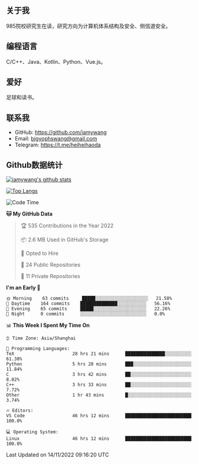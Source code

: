 ## 关于我

985院校研究生在读，研究方向为计算机体系结构及安全、侧信道安全。

## 编程语言

C/C++、Java、Kotlin、Python、Vue.js。

## 爱好

足球和读书。

## 联系我

- GitHub: https://github.com/iamywang
- Email: bigyophswang@gmail.com
- Telegram: https://t.me/heiheihaoda

## Github数据统计

[![iamywang's github stats](https://github-readme-stats.vercel.app/api?username=iamywang&count_private=true&show_icons=true)]()

[![Top Langs](https://github-readme-stats.vercel.app/api/top-langs/?username=iamywang&layout=compact)]()

<!--START_SECTION:waka-->
![Code Time](http://img.shields.io/badge/Code%20Time-572%20hrs%2034%20mins-blue)

**🐱 My GitHub Data** 

> 🏆 535 Contributions in the Year 2022
 > 
> 📦 2.6 MB Used in GitHub's Storage 
 > 
> 💼 Opted to Hire
 > 
> 📜 24 Public Repositories 
 > 
> 🔑 11 Private Repositories  
 > 
**I'm an Early 🐤** 

```text
🌞 Morning    63 commits     █████░░░░░░░░░░░░░░░░░░░░   21.58% 
🌆 Daytime    164 commits    ██████████████░░░░░░░░░░░   56.16% 
🌃 Evening    65 commits     █████░░░░░░░░░░░░░░░░░░░░   22.26% 
🌙 Night      0 commits      ░░░░░░░░░░░░░░░░░░░░░░░░░   0.0%

```


📊 **This Week I Spent My Time On** 

```text
⌚︎ Time Zone: Asia/Shanghai

💬 Programming Languages: 
TeX                      28 hrs 21 mins      ███████████████░░░░░░░░░░   61.38% 
Python                   5 hrs 28 mins       ███░░░░░░░░░░░░░░░░░░░░░░   11.84% 
C                        3 hrs 42 mins       ██░░░░░░░░░░░░░░░░░░░░░░░   8.02% 
C++                      3 hrs 33 mins       ██░░░░░░░░░░░░░░░░░░░░░░░   7.72% 
Other                    1 hr 43 mins        █░░░░░░░░░░░░░░░░░░░░░░░░   3.74%

🔥 Editors: 
VS Code                  46 hrs 12 mins      █████████████████████████   100.0%

💻 Operating System: 
Linux                    46 hrs 12 mins      █████████████████████████   100.0%

```


 Last Updated on 14/11/2022 09:16:20 UTC
<!--END_SECTION:waka-->
